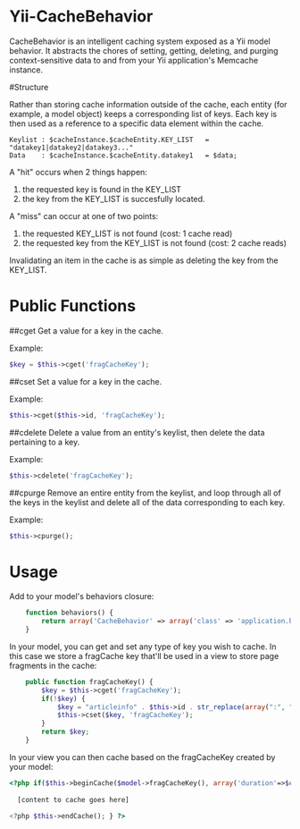 Yii-CacheBehavior
=================

CacheBehavior is an intelligent caching system exposed as a Yii model behavior. It abstracts the chores of setting, getting, deleting, and purging context-sensitive data to and from your Yii application's Memcache instance.  

#Structure

Rather than storing cache information outside of the cache, each entity (for example, a model object) keeps a corresponding list of keys. Each key is then used as a reference to a specific data element within the cache.

    Keylist : $cacheInstance.$cacheEntity.KEY_LIST   = "datakey1|datakey2|datakey3..." 
    Data    : $cacheInstance.$cacheEntity.datakey1   = $data;

A "hit" occurs when 2 things happen:
1. the requested key is found in the KEY_LIST
2. the key from the KEY_LIST is succesfully located.

A "miss" can occur at one of two points:
1. the requested KEY_LIST is not found (cost: 1 cache read)
2. the requested key from the KEY_LIST is not found (cost: 2 cache reads)

Invalidating an item in the cache is as simple as deleting the key from the KEY_LIST. 

Public Functions
================

##cget
Get a value for a key in the cache.

Example: 
```php
$key = $this->cget('fragCacheKey');
```

##cset
Set a value for a key in the cache.

Example: 
```php
$this->cget($this->id, 'fragCacheKey');
```

##cdelete
Delete a value from an entity's keylist, then delete the data pertaining to a key.

Example: 
```php
$this->cdelete('fragCacheKey');
```

##cpurge
Remove an entire entity from the keylist, and loop through all of the keys in the keylist and delete all of the data corresponding to each key.

Example: 
```php
$this->cpurge();
```

Usage
================

Add to your model's behaviors closure:
```php
    function behaviors() {
        return array('CacheBehavior' => array('class' => 'application.behaviors.CacheBehavior'));
    }
```

In your model, you can get and set any type of key you wish to cache. In this case we store a fragCache key that'll be used in a view to store page fragments in the cache:
```php
    public function fragCacheKey() {
        $key = $this->cget('fragCacheKey');
        if(!$key) {
            $key = "articleinfo" . $this->id . str_replace(array(":", " ", "-"), "", $this->modified);
            $this->cset($key, 'fragCacheKey');
        }
        return $key;
    }
```

In your view you can then cache based on the fragCacheKey created by your model:
```php
<?php if($this->beginCache($model->fragCacheKey(), array('duration'=>$cacheTTL))) { ?>
  
  [content to cache goes here]
  
<?php $this->endCache(); } ?> 
```

